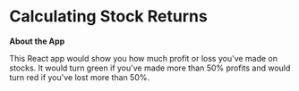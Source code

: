 # Calculating Stock Returns

**About the App**

This React app would show you how much profit or loss you've made on stocks. It would turn green if you've made more than 50% profits and would turn red if you've lost more than 50%. 
